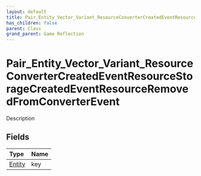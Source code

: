 ```yaml
---
layout: default
title: Pair_Entity_Vector_Variant_ResourceConverterCreatedEventResourceStorageCreatedEventResourceRemovedFromConverterEvent
has_children: false
parent: Class
grand_parent: Game Reflection
---
```

# Pair_Entity_Vector_Variant_ResourceConverterCreatedEventResourceStorageCreatedEventResourceRemovedFromConverterEvent
Description 

## Fields
| Type | Name |
|:-------------|:--------------|
| [Entity](/game-reflection/classes/entity.md) | key |
